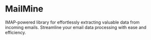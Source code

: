 # MailMine
IMAP-powered library for effortlessly extracting valuable data from incoming emails. Streamline your email data processing with ease and efficiency. 
